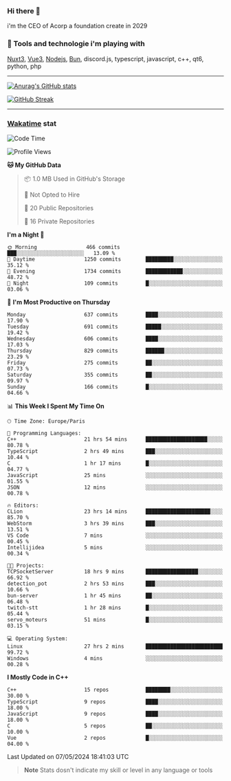 ### Hi there 👋

i'm the CEO of Acorp a foundation create in 2029  

### 🧰 Tools and technologie i'm playing with

[Nuxt3](https://nuxt.com), [Vue3](https://vuejs.org/), [Nodejs](https://nodejs.org), [Bun](https://bun.sh/), discord.js, typescript, javascript, c++, qt6, python, php

---

[![Anurag's GitHub stats](https://github-readme-stats.vercel.app/api?username=ackimixs&show_icons=true&theme=github_dark&count_private=true)](https://www.ackimixs.xyz)

[![GitHub Streak](https://github-readme-streak-stats.herokuapp.com?user=Ackimixs&theme=github-dark-blue&date_format=j%20M%5B%20Y%5D&mode=weekly)](https://git.io/streak-stats)

---
 
 ### [Wakatime](https://wakatime.com/) stat

<!--START_SECTION:waka-->
![Code Time](http://img.shields.io/badge/Code%20Time-1%2C085%20hrs%208%20mins-blue)

![Profile Views](http://img.shields.io/badge/Profile%20Views-0-blue)

**🐱 My GitHub Data** 

> 📦 1.0 MB Used in GitHub's Storage 
 > 
> 🚫 Not Opted to Hire
 > 
> 📜 20 Public Repositories 
 > 
> 🔑 16 Private Repositories 
 > 
**I'm a Night 🦉** 

```text
🌞 Morning                466 commits         ███░░░░░░░░░░░░░░░░░░░░░░   13.09 % 
🌆 Daytime                1250 commits        █████████░░░░░░░░░░░░░░░░   35.12 % 
🌃 Evening                1734 commits        ████████████░░░░░░░░░░░░░   48.72 % 
🌙 Night                  109 commits         █░░░░░░░░░░░░░░░░░░░░░░░░   03.06 % 
```
📅 **I'm Most Productive on Thursday** 

```text
Monday                   637 commits         ████░░░░░░░░░░░░░░░░░░░░░   17.90 % 
Tuesday                  691 commits         █████░░░░░░░░░░░░░░░░░░░░   19.42 % 
Wednesday                606 commits         ████░░░░░░░░░░░░░░░░░░░░░   17.03 % 
Thursday                 829 commits         ██████░░░░░░░░░░░░░░░░░░░   23.29 % 
Friday                   275 commits         ██░░░░░░░░░░░░░░░░░░░░░░░   07.73 % 
Saturday                 355 commits         ██░░░░░░░░░░░░░░░░░░░░░░░   09.97 % 
Sunday                   166 commits         █░░░░░░░░░░░░░░░░░░░░░░░░   04.66 % 
```


📊 **This Week I Spent My Time On** 

```text
🕑︎ Time Zone: Europe/Paris

💬 Programming Languages: 
C++                      21 hrs 54 mins      ████████████████████░░░░░   80.78 % 
TypeScript               2 hrs 49 mins       ███░░░░░░░░░░░░░░░░░░░░░░   10.44 % 
C                        1 hr 17 mins        █░░░░░░░░░░░░░░░░░░░░░░░░   04.77 % 
JavaScript               25 mins             ░░░░░░░░░░░░░░░░░░░░░░░░░   01.55 % 
JSON                     12 mins             ░░░░░░░░░░░░░░░░░░░░░░░░░   00.78 % 

🔥 Editors: 
CLion                    23 hrs 14 mins      █████████████████████░░░░   85.70 % 
WebStorm                 3 hrs 39 mins       ███░░░░░░░░░░░░░░░░░░░░░░   13.51 % 
VS Code                  7 mins              ░░░░░░░░░░░░░░░░░░░░░░░░░   00.45 % 
Intellijidea             5 mins              ░░░░░░░░░░░░░░░░░░░░░░░░░   00.34 % 

🐱‍💻 Projects: 
TCPSocketServer          18 hrs 9 mins       █████████████████░░░░░░░░   66.92 % 
detection_pot            2 hrs 53 mins       ███░░░░░░░░░░░░░░░░░░░░░░   10.66 % 
bun-server               1 hr 45 mins        ██░░░░░░░░░░░░░░░░░░░░░░░   06.48 % 
twitch-stt               1 hr 28 mins        █░░░░░░░░░░░░░░░░░░░░░░░░   05.44 % 
servo_moteurs            51 mins             █░░░░░░░░░░░░░░░░░░░░░░░░   03.15 % 

💻 Operating System: 
Linux                    27 hrs 2 mins       █████████████████████████   99.72 % 
Windows                  4 mins              ░░░░░░░░░░░░░░░░░░░░░░░░░   00.28 % 
```

**I Mostly Code in C++** 

```text
C++                      15 repos            ████████░░░░░░░░░░░░░░░░░   30.00 % 
TypeScript               9 repos             ████░░░░░░░░░░░░░░░░░░░░░   18.00 % 
JavaScript               9 repos             ████░░░░░░░░░░░░░░░░░░░░░   18.00 % 
C                        5 repos             ██░░░░░░░░░░░░░░░░░░░░░░░   10.00 % 
Vue                      2 repos             █░░░░░░░░░░░░░░░░░░░░░░░░   04.00 % 
```




 Last Updated on 07/05/2024 18:41:03 UTC
<!--END_SECTION:waka-->

> **Note**
> Stats dosn't indicate my skill or level in any language or tools
